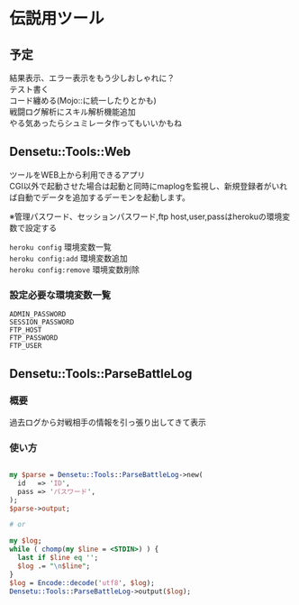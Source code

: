 # 伝説用ツール

## 予定
結果表示、エラー表示をもう少しおしゃれに？  
テスト書く  
コード纏める(Mojo::に統一したりとかも)  
戦闘ログ解析にスキル解析機能追加  
やる気あったらシュミレータ作ってもいいかもね  

## Densetu::Tools::Web
ツールをWEB上から利用できるアプリ  
CGI以外で起動させた場合は起動と同時にmaplogを監視し、新規登録者がいれば自動でデータを追加するデーモンを起動します。  
  
※管理パスワード、セッションパスワード,ftp host,user,passはherokuの環境変数で設定する  
  
`heroku config`  環境変数一覧  
`heroku config:add`  環境変数追加  
`heroku config:remove`  環境変数削除  

### 設定必要な環境変数一覧
```
ADMIN_PASSWORD
SESSION_PASSWORD
FTP_HOST
FTP_PASSWORD
FTP_USER
```

## Densetu::Tools::ParseBattleLog

### 概要
過去ログから対戦相手の情報を引っ張り出してきて表示

### 使い方
```perl

my $parse = Densetu::Tools::ParseBattleLog->new(
  id   => 'ID',
  pass => 'パスワード',
);
$parse->output;

# or

my $log;
while ( chomp(my $line = <STDIN>) ) {
  last if $line eq '';
  $log .= "\n$line";
}
$log = Encode::decode('utf8', $log);
Densetu::Tools::ParseBattleLog->output($log);

```
